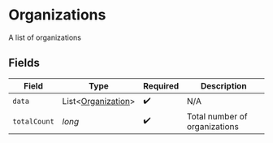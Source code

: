 # Organizations

A list of organizations


## Fields

| Field                                                          | Type                                                           | Required                                                       | Description                                                    |
| -------------------------------------------------------------- | -------------------------------------------------------------- | -------------------------------------------------------------- | -------------------------------------------------------------- |
| `data`                                                         | List\<[Organization](../../models/components/Organization.md)> | :heavy_check_mark:                                             | N/A                                                            |
| `totalCount`                                                   | *long*                                                         | :heavy_check_mark:                                             | Total number of organizations<br/>                             |